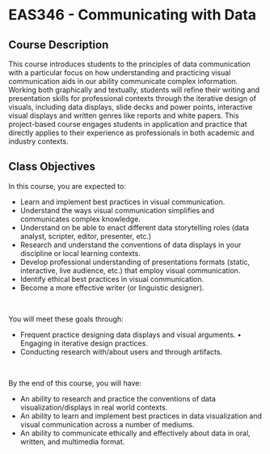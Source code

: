 # EAS346 - Communicating with Data

## Course Description
This course introduces students to the principles of data communication with a particular focus on how understanding and practicing visual communication aids in our ability communicate complex information. Working both graphically and textually, students will refine their writing and presentation skills for professional contexts through the iterative design of visuals, including data displays, slide decks and power points, interactive visual displays and written genres like reports and white papers. This project-based course engages students in application and practice that directly applies to their experience as professionals in both academic and industry contexts.

## Class Objectives
In this course, you are expected to:
* Learn and implement best practices in visual communication.
* Understand the ways visual communication simplifies and communicates complex knowledge.
* Understand on be able to enact different data storytelling roles (data analyst, scripter, editor, presenter, etc.)
* Research and understand the conventions of data displays in your discipline or local learning contexts.
* Develop professional understanding of presentations formats (static, interactive, live audience, etc.) that employ visual communication.
* Identify ethical best practices in visual communication.
* Become a more effective writer (or linguistic designer).

<br>

You will meet these goals through:
* Frequent practice designing data displays and visual arguments. • Engaging in iterative design practices.
* Conducting research with/about users and through artifacts.

<br>

By the end of this course, you will have:
* An ability to research and practice the conventions of data visualization/displays in real world contexts.
* An ability to learn and implement best practices in data visualization and visual communication across a number of mediums.
* An ability to communicate ethically and effectively about data in oral, written, and multimedia format.
